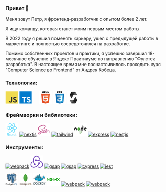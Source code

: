 ### Привет 👋

Меня зовут Петр, я фронтенд-разработчик с опытом более 2 лет. 

Я ищу команду, которая станет моим первым местом работы.

В 2022 году я решил поменять карьеру, ушел с предыдущей работы в маркетинге и полностью сосредоточился на разработке.

Помимо собственных проектов и практики, я успешно завершил 18-месячное обучение в Яндекс Практикуме по направлению "Фулстек разработка". В настоящее время мне посчастливилось проходить курс "Computer Science во Frontend" от Андрея Кобеца. 


### Технологии:

<p align="left">
  <a href="https://developer.mozilla.org/en-US/docs/Web/JavaScript" target="_blank" rel="noreferrer"><img src="https://raw.githubusercontent.com/devicons/devicon/master/icons/javascript/javascript-original.svg" alt="javascript" width="40" height="40"/></a>
  <a href="https://www.typescriptlang.org/" target="_blank" rel="noreferrer" style="margin-right: 20px;"><img   src="https://raw.githubusercontent.com/devicons/devicon/master/icons/typescript/typescript-original.svg" alt="typescript" width="40" height="40"/></a>
    <a href="https://www.w3.org/html/" target="_blank" rel="noreferrer"><img src="https://raw.githubusercontent.com/devicons/devicon/master/icons/html5/html5-original-wordmark.svg" alt="html5" width="40" height="40"/></a>
    <a href="https://www.w3schools.com/css/" target="_blank" rel="noreferrer"><img src="https://raw.githubusercontent.com/devicons/devicon/master/icons/css3/css3-original-wordmark.svg" alt="css3" width="40" height="40"/></a>
    <a href="https://soliditylang.org/" target="_blank" rel="noreferrer"><img src="https://raw.githubusercontent.com/github/explore/ba9de12f88fd08825c51928e91f1678cb5c94b26/topics/solidity/solidity.png" alt="solidity" width="40" height="40"/></a>
</p>

### Фреймворки и библиотеки:

<p align="left">
  <a href="https://reactjs.org/" target="_blank" rel="noreferrer"><img src="https://raw.githubusercontent.com/devicons/devicon/master/icons/react/react-original-wordmark.svg" alt="react" width="40" height="40"/></a>
  <a href="https://nextjs.org/" target="_blank" rel="noreferrer"><img src="https://pbs.twimg.com/profile_images/1565710214019444737/if82cpbS_400x400.jpg" alt="nextjs" width="40" height="40"/></a>
  <a href="https://sass-lang.com" target="_blank" rel="noreferrer"><img src="https://raw.githubusercontent.com/devicons/devicon/master/icons/sass/sass-original.svg" alt="sass" width="40" height="40"/></a>
    <a href="https://tailwindcss.com/" target="_blank" rel="noreferrer"><img src="https://www.svgrepo.com/show/374118/tailwind.svg" alt="tailwind" width="40" height="40"/></a>
  <a href="https://nodejs.org" target="_blank" rel="noreferrer"><img src="https://raw.githubusercontent.com/devicons/devicon/master/icons/nodejs/nodejs-original-wordmark.svg" alt="nodejs" width="40" height="40"/></a>
  <a href="https://expressjs.com" target="_blank" rel="noreferrer"><img src="https://images.credly.com/images/1c2c86e1-16ce-4e4d-a425-d1ac96bb026d/express.png" alt="express" width="40" height="40"/></a>
  <a href="https://nestjs.com/" target="_blank" rel="noreferrer"><img src="https://nestjs.com/logo-small-gradient.76616405.svg" alt="nestjs" width="40" height="40"/></a>
</p>

### Инструменты:

<p align="left">
    <a href="https://webpack.js.org" target="_blank" rel="noreferrer">
    <img src="https://raw.githubusercontent.com/webpack/media/master/logo/icon-square-big.png" alt="webpack" width="40" height="40"/></a>
  <a href="https://redux.js.org" target="_blank" rel="noreferrer">
    <img src="https://raw.githubusercontent.com/devicons/devicon/master/icons/redux/redux-original.svg" alt="redux" width="40" height="40"/></a>
  <a href="https://gsap.com/" target="_blank" rel="noreferrer">
    <img src="https://cdn.worldvectorlogo.com/logos/gsap-greensock.svg" alt="gsap" width="40" height="40"/></a>
    <a href="https://threejs.org/" target="_blank" rel="noreferrer">
    <img src="https://global.discourse-cdn.com/standard17/uploads/threejs/original/2X/e/e4f86d2200d2d35c30f7b1494e96b9595ebc2751.png" alt="gsap" width="40" height="40"/></a>
    <a href="https://www.cypress.io" target="_blank" rel="noreferrer">
    <img src="https://static-00.iconduck.com/assets.00/cypress-icon-512x511-29zvfts6.png" alt="cypress" width="40" height="40"/></a>
  <a href="https://jestjs.io" target="_blank" rel="noreferrer">
    <img src="https://www.vectorlogo.zone/logos/jestjsio/jestjsio-icon.svg" alt="jest" width="40" height="40"/></a>
</p>



<p align="left">
    <a href="https://www.postgresql.org" target="_blank" rel="noreferrer">
    <img src="https://raw.githubusercontent.com/devicons/devicon/master/icons/postgresql/postgresql-original-wordmark.svg" alt="postgresql" width="40" height="40"/></a>
    <a href="https://www.mongodb.com/" target="_blank" rel="noreferrer">
    <img src="https://raw.githubusercontent.com/devicons/devicon/master/icons/mongodb/mongodb-original-wordmark.svg" alt="mongodb" width="40" height="40"/></a>
  <a href="https://www.docker.com/" target="_blank" rel="noreferrer">
    <img src="https://raw.githubusercontent.com/devicons/devicon/master/icons/docker/docker-original-wordmark.svg" alt="docker" width="40" height="40"/></a>
    <a href="https://www.nginx.com" target="_blank" rel="noreferrer">
    <img src="https://raw.githubusercontent.com/devicons/devicon/master/icons/nginx/nginx-original.svg" alt="nginx" width="40" height="40"/></a>
      <a href="https://ipfs.tech/" target="_blank" rel="noreferrer">
    <img src="https://upload.wikimedia.org/wikipedia/commons/1/18/Ipfs-logo-1024-ice-text.png" alt="webpack" width="40" height="40"/></a>
      <a href="https://discord.js.org/" target="_blank" rel="noreferrer">
    <img src="https://avatars.githubusercontent.com/u/26492485?s=280&v=4" alt="webpack" width="40" height="40"/></a>
</p>




<!--
**LipatovPetr/LipatovPetr** is a ✨ _special_ ✨ repository because its `README.md` (this file) appears on your GitHub profile.

Here are some ideas to get you started:

- 🔭 I’m currently working on ...
- 🌱 I’m currently learning ...
- 👯 I’m looking to collaborate on ...
- 🤔 I’m looking for help with ...
- 💬 Ask me about ...
- 📫 How to reach me: ...
- 😄 Pronouns: ...
- ⚡ Fun fact: ...
-->
